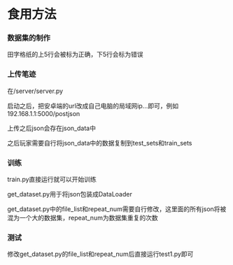 # 食用方法
### 数据集的制作
田字格纸的上5行会被标为正确，下5行会标为错误

### 上传笔迹
在/server/server.py

启动之后，把安卓端的url改成自己电脑的局域网ip...即可，例如192.168.1.1:5000/postjson

上传之后json会存在json_data中

之后玩家需要自行将json_data中的数据复制到test_sets和train_sets

### 训练
train.py直接运行就可以开始训练

get_dataset.py用于将json包装成DataLoader

get_dataset.py中的file_list和repeat_num需要自行修改，这里面的所有json将被混为一个大的数据集，repeat_num为数据集重复的次数

### 测试
修改get_dataset.py的file_list和repeat_num后直接运行test1.py即可